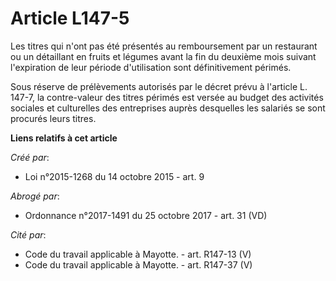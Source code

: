 # Article L147-5

Les titres qui n'ont pas été présentés au remboursement par un restaurant ou un détaillant en fruits et légumes avant la fin
du deuxième mois suivant l'expiration de leur période d'utilisation sont définitivement périmés. 

Sous réserve de prélèvements autorisés par le décret prévu à l'article L. 147-7, la contre-valeur des titres périmés est
versée au budget des activités sociales et culturelles des entreprises auprès desquelles les salariés se sont procurés leurs
titres.

**Liens relatifs à cet article**

_Créé par_:

  - Loi n°2015-1268 du 14 octobre 2015 - art. 9

_Abrogé par_:

  - Ordonnance n°2017-1491 du 25 octobre 2017 - art. 31 (VD)

_Cité par_:

  - Code du travail applicable à Mayotte. - art. R147-13 (V)
  - Code du travail applicable à Mayotte. - art. R147-37 (V)
